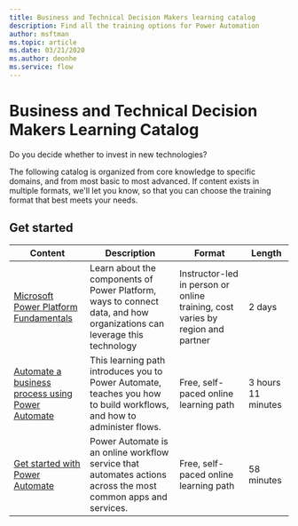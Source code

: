 ```yaml
---
title: Business and Technical Decision Makers learning catalog
description: Find all the training options for Power Automation
author: msftman
ms.topic: article
ms.date: 03/21/2020
ms.author: deonhe
ms.service: flow
---
```


# Business and Technical Decision Makers Learning Catalog

Do you decide whether to invest in new technologies? 

The following catalog is organized from core knowledge to specific domains, and from most basic to most advanced. If content exists in multiple formats, we'll let you know, so that you can choose the training format that best meets your needs. 

## Get started<a name="get-started"></a>
|Content  |Description | Format  | Length   |
|-----------------------------------------------------------------------------------------------------------------------------|------------------------------------------------------------------------------------------------------------------------|--------------------------------------------------------------------------------|--------------------|
| [Microsoft Power Platform Fundamentals](https://docs.microsoft.com/learn/certifications/courses/pl-900t00)                  | Learn about the components of Power Platform, ways to connect data, and how organizations can leverage this technology | Instructor-led in person or online training, cost varies by region and partner | 2 days             |
| [Automate a business process using Power Automate](https://docs.microsoft.com/learn/paths/automate-process-power-automate/) | This learning path introduces you to Power Automate, teaches you how to build workflows, and how to administer flows.  | Free, self-paced online learning path                                          | 3 hours 11 minutes |
| [Get started with Power Automate](https://docs.microsoft.com/learn/modules/get-started-flows/)                              | Power Automate is an online workflow service that automates actions across the most common apps and services.          | Free, self-paced online learning path                                          | 58 minutes         |